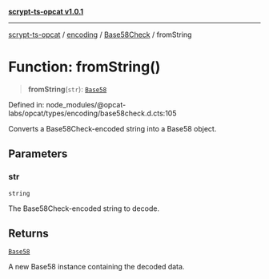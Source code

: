 [**scrypt-ts-opcat v1.0.1**](../../../../../README.md)

***

[scrypt-ts-opcat](../../../../../README.md) / [encoding](../../../README.md) / [Base58Check](../README.md) / fromString

# Function: fromString()

> **fromString**(`str`): [`Base58`](../../../classes/Base58.md)

Defined in: node\_modules/@opcat-labs/opcat/types/encoding/base58check.d.cts:105

Converts a Base58Check-encoded string into a Base58 object.

## Parameters

### str

`string`

The Base58Check-encoded string to decode.

## Returns

[`Base58`](../../../classes/Base58.md)

A new Base58 instance containing the decoded data.
